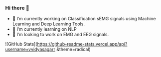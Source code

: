 ### Hi there 👋


- 🔭 I’m currently working on Classification sEMG signals using Machine Learning and Deep Learning Tools.
- 🌱 I’m currently learning on  NLP
- 👯 I’m looking to work on EMG and EEG signals.






![GitHub Stats](https://github-readme-stats.vercel.app/api?username=vvidyasagarr &theme=radical)
